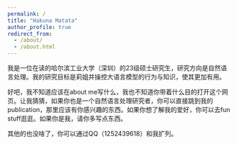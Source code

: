 ```yaml
---
permalink: /
title: "Hakuna Matata"
author_profile: true
redirect_from: 
  - /about/
  - /about.html
---
```


我是一位在读的哈尔滨工业大学（深圳）的23级硕士研究生，研究方向是自然语言处理。我的研究目标是莉姐并操控大语言模型的行为与知识，使其更加有用。

好吧，我不知道应该在about me写什么，我也不知道你带着什么目的打开这个网页。让我猜猜，如果你也是一个自然语言处理研究者，你可以直接跳到我的publication，那里应该有你感兴趣的东西。如果你想了解我的爱好，你可以去fun stuff逛逛。如果你是我，请你多写点东西。

其他的也没啥了，你可以通过QQ（1252439618）和我扩列。

